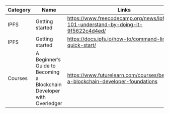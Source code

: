 | Category        | Name           | Links  |
| ------------- |-------------| -----|
| IPFS      | Getting started | https://www.freecodecamp.org/news/ipfs-101-understand-by-doing-it-9f5622c4d4ed/ |
| IPFS      | Getting started | https://docs.ipfs.io/how-to/command-line-quick-start/ |
| Courses      | A Beginner’s Guide to Becoming a Blockchain Developer with Overledger|   https://www.futurelearn.com/courses/become-a-blockchain-developer-foundations |
